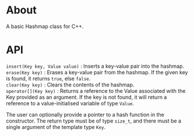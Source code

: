 # About 
A basic Hashmap class for C++. 

# API
`insert(Key key, Value value)` : Inserts a key-value pair into the hashmap.  
`erase(Key key)` : Erases a key-value pair from the hashmap. If the given key is found, it returns `true`, else `false`.  
`clear(Key key)` : Clears the contents of the hashmap.  
`operator[](Key key)` : Returns a reference to the Value associated with the Key provided as an argument. If the key is not found, it will return a reference to a value-initialised variable of type `Value`. 

The user can optionally provide a pointer to a hash function in the constructor. The return type must be of type `size_t`, and there must be a single argument of the template type `Key`.

